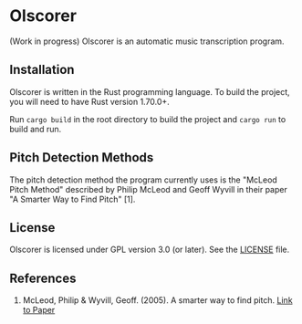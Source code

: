 # Olscorer

(Work in progress) Olscorer is an automatic music transcription program.

## Installation
Olscorer is written in the Rust programming language. To build the project, you will need to have Rust version 1.70.0+.

Run `cargo build` in the root directory to build the project and `cargo run` to build and run.

## Pitch Detection Methods

The pitch detection method the program currently uses is the "McLeod Pitch Method" described by Philip McLeod and Geoff Wyvill in their paper "A Smarter Way to Find Pitch" [1].

## License
Olscorer is licensed under GPL version 3.0 (or later). See the [LICENSE](./LICENSE) file.

## References
1. McLeod, Philip & Wyvill, Geoff. (2005). A smarter way to find pitch. [Link to Paper](https://quod.lib.umich.edu/i/icmc/bbp2372.2005.107/1/--smarter-way-to-find-pitch?rgn=full+text;view=image;q1=A+smarter+way+to+find+pitch)
